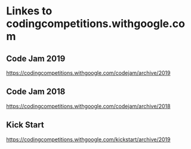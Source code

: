 # Linkes to codingcompetitions.withgoogle.com

## Code Jam 2019
https://codingcompetitions.withgoogle.com/codejam/archive/2019

## Code Jam 2018
https://codingcompetitions.withgoogle.com/codejam/archive/2018

## Kick Start
https://codingcompetitions.withgoogle.com/kickstart/archive/2019
